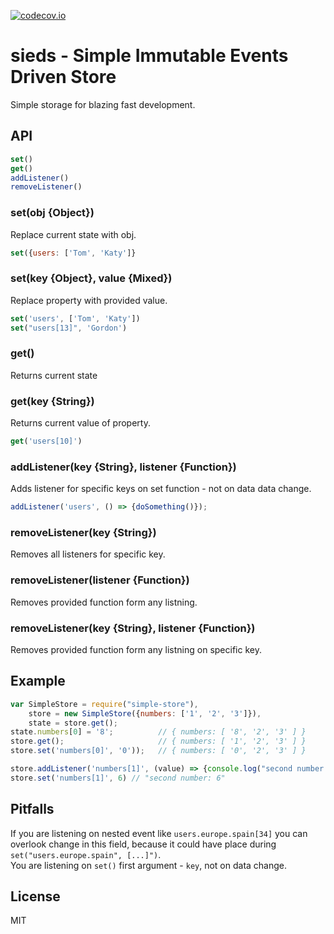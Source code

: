 
[![codecov.io](https://codecov.io/gh/ip413/sieds/branch/master/graphs/badge.svg?branch=master)](https://codecov.io/gh/ip413/sieds/branch/master/graphs/badge.svg?branch=master)

# sieds - Simple Immutable Events Driven Store
Simple storage for blazing fast development.

## API

```js
set()  
get()  
addListener()  
removeListener() 
```

### set(obj {Object})
Replace current state with obj.
```js
set({users: ['Tom', 'Katy']}
```

### set(key {Object}, value {Mixed})
Replace property with provided value.
```js
set('users', ['Tom', 'Katy'])  
set("users[13]", 'Gordon')  
```

### get()
Returns current state

### get(key {String})
Returns current value of property.
```js
get('users[10]')
```

### addListener(key {String}, listener {Function})
Adds listener for specific keys on set function - not on data data change.
```js
addListener('users', () => {doSomething()});
```

### removeListener(key {String})
Removes all listeners for specific key.

### removeListener(listener {Function})
Removes provided function form any listning.

### removeListener(key {String}, listener {Function})
Removes provided function form any listning on specific key.


## Example

```js
var SimpleStore = require("simple-store"),  
    store = new SimpleStore({numbers: ['1', '2', '3']}),  
    state = store.get();  
state.numbers[0] = '8';          // { numbers: [ '8', '2', '3' ] }  
store.get();                     // { numbers: [ '1', '2', '3' ] }  
store.set('numbers[0]', '0'));   // { numbers: [ '0', '2', '3' ] }
```
```js
store.addListener('numbers[1]', (value) => {console.log("second number:", value)});  
store.set('numbers[1]', 6) // "second number: 6"
```
## Pitfalls
If you are listening on nested event like `users.europe.spain[34]` you can overlook change in this field, because it could have place during `set("users.europe.spain", [...]")`.  
You are listening on `set()` first argument - `key`, not on data change.

## License
MIT